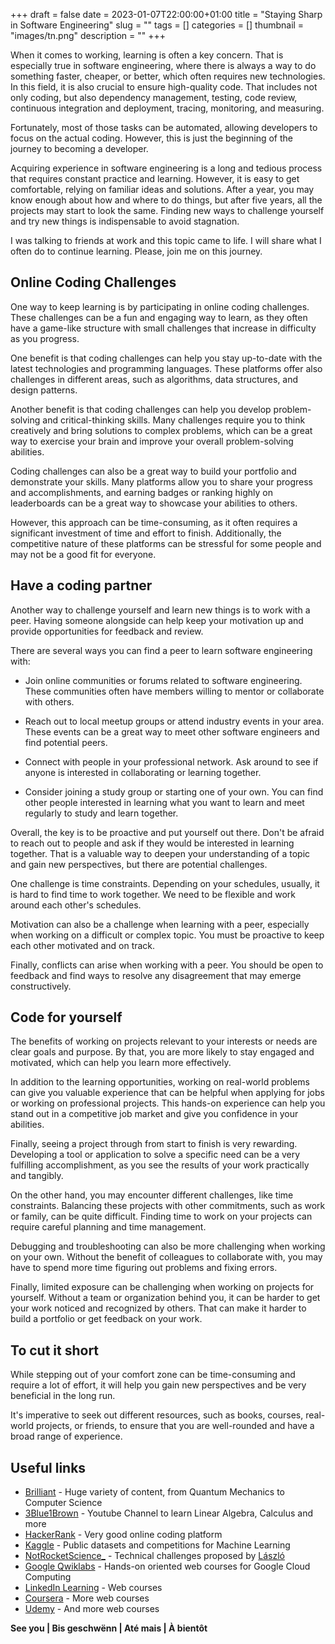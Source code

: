 +++ 
draft = false
date = 2023-01-07T22:00:00+01:00
title = "Staying Sharp in Software Engineering"
slug = "" 
tags = []
categories = []
thumbnail = "images/tn.png"
description = ""
+++

When it comes to working, learning is often a key concern. That is especially true in software engineering, where there is always a way to do something faster, cheaper, or better, which often requires new technologies. In this field, it is also crucial to ensure high-quality code. That includes not only coding, but also dependency management, testing, code review, continuous integration and deployment, tracing, monitoring, and measuring.

Fortunately, most of those tasks can be automated, allowing developers to focus on the actual coding. However, this is just the beginning of the journey to becoming a developer.

Acquiring experience in software engineering is a long and tedious process that requires constant practice and learning. However, it is easy to get comfortable, relying on familiar ideas and solutions. After a year, you may know enough about how and where to do things, but after five years, all the projects may start to look the same. Finding new ways to challenge yourself and try new things is indispensable to avoid stagnation.

I was talking to friends at work and this topic came to life. I will share what I often do to continue learning. Please, join me on this journey.

## Online Coding Challenges

One way to keep learning is by participating in online coding challenges. These challenges can be a fun and engaging way to learn, as they often have a game-like structure with small challenges that increase in difficulty as you progress.

One benefit is that coding challenges can help you stay up-to-date with the latest technologies and programming languages. These platforms offer also challenges in different areas, such as algorithms, data structures, and design patterns.

Another benefit is that coding challenges can help you develop problem-solving and critical-thinking skills. Many challenges require you to think creatively and bring solutions to complex problems, which can be a great way to exercise your brain and improve your overall problem-solving abilities.

Coding challenges can also be a great way to build your portfolio and demonstrate your skills. Many platforms allow you to share your progress and accomplishments, and earning badges or ranking highly on leaderboards can be a great way to showcase your abilities to others.

However, this approach can be time-consuming, as it often requires a significant investment of time and effort to finish. Additionally, the competitive nature of these platforms can be stressful for some people and may not be a good fit for everyone.

## Have a coding partner

Another way to challenge yourself and learn new things is to work with a peer. Having someone alongside can help keep your motivation up and provide opportunities for feedback and review.

There are several ways you can find a peer to learn software engineering with:

- Join online communities or forums related to software engineering. These communities often have members willing to mentor or collaborate with others.

- Reach out to local meetup groups or attend industry events in your area. These events can be a great way to meet other software engineers and find potential peers.

- Connect with people in your professional network. Ask around to see if anyone is interested in collaborating or learning together.

- Consider joining a study group or starting one of your own. You can find other people interested in learning what you want to learn and meet regularly to study and learn together.

Overall, the key is to be proactive and put yourself out there. Don't be afraid to reach out to people and ask if they would be interested in learning together. That is a valuable way to deepen your understanding of a topic and gain new perspectives, but there are potential challenges.

One challenge is time constraints. Depending on your schedules, usually, it is hard to find time to work together. We need to be flexible and work around each other's schedules.

Motivation can also be a challenge when learning with a peer, especially when working on a difficult or complex topic. You must be proactive to keep each other motivated and on track.

Finally, conflicts can arise when working with a peer. You should be open to feedback and find ways to resolve any disagreement that may emerge constructively.

## Code for yourself

The benefits of working on projects relevant to your interests or needs are clear goals and purpose. By that, you are more likely to stay engaged and motivated, which can help you learn more effectively.

In addition to the learning opportunities, working on real-world problems can give you valuable experience that can be helpful when applying for jobs or working on professional projects. This hands-on experience can help you stand out in a competitive job market and give you confidence in your abilities.

Finally, seeing a project through from start to finish is very rewarding. Developing a tool or application to solve a specific need can be a very fulfilling accomplishment, as you see the results of your work practically and tangibly.

On the other hand, you may encounter different challenges, like time constraints. Balancing these projects with other commitments, such as work or family, can be quite difficult. Finding time to work on your projects can require careful planning and time management.

Debugging and troubleshooting can also be more challenging when working on your own. Without the benefit of colleagues to collaborate with, you may have to spend more time figuring out problems and fixing errors.

Finally, limited exposure can be challenging when working on projects for yourself. Without a team or organization behind you, it can be harder to get your work noticed and recognized by others. That can make it harder to build a portfolio or get feedback on your work.

## To cut it short

While stepping out of your comfort zone can be time-consuming and require a lot of effort, it will help you gain new perspectives and be very beneficial in the long run.

It's imperative to seek out different resources, such as books, courses, real-world projects, or friends, to ensure that you are well-rounded and have a broad range of experience.

## Useful links
- [Brilliant](https://brilliant.org/) - Huge variety of content, from Quantum Mechanics to Computer Science
- [3Blue1Brown](https://www.youtube.com/channel/UCYO_jab_esuFRV4b17AJtAw) - Youtube Channel to learn Linear Algebra, Calculus and more
- [HackerRank](https://www.hackerrank.com) - Very good online coding platform
- [Kaggle](https://www.kaggle.com/) - Public datasets and competitions for Machine Learning
- [NotRocketScience_](http://rocket.nergal.xyz/) - Technical challenges proposed by [László](https://github.com/nerg4l)
- [Google Qwiklabs](https://googlecloud.qwiklabs.com/) - Hands-on oriented web courses for Google Cloud Computing
- [LinkedIn Learning](https://www.linkedin.com/learning) - Web courses
- [Coursera](https://www.coursera.org/) - More web courses
- [Udemy](https://www.udemy.com/) - And more web courses

**See you | Bis geschwënn | Até mais | À bientôt**
